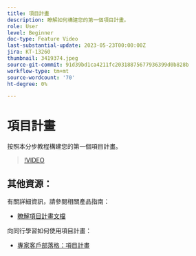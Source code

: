```yaml
---
title: 項目計畫
description: 瞭解如何構建您的第一個項目計畫。
role: User
level: Beginner
doc-type: Feature Video
last-substantial-update: 2023-05-23T00:00:00Z
jira: KT-13260
thumbnail: 3419374.jpeg
source-git-commit: 91d39bd1ca4211fc20318875677936399d0b828b
workflow-type: tm+mt
source-wordcount: '70'
ht-degree: 0%

---
```



# 項目計畫

按照本分步教程構建您的第一個項目計畫。

>[!VIDEO](https://video.tv.adobe.com/v/3419374/?learn=on) 

## 其他資源：

有關詳細資訊，請參閱相關產品指南：
* [瞭解項目計畫文檔](https://experienceleague.adobe.com/docs/marketo/using/product-docs/email-marketing/drip-nurturing/creating-an-engagement-program/understanding-engagement-programs.html?lang=en) 

向同行學習如何使用項目計畫：
* [專家客戶部落格：項目計畫](https://nation.marketo.com/t5/product-blogs/marketo-success-series-engagement-programs/ba-p/301712)
